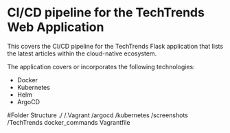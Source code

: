 # CI/CD pipeline for the TechTrends Web Application

This covers the CI/CD pipeline for the TechTrends Flask application that lists the latest articles within the cloud-native ecosystem.

The application covers or incorporates the following technologies:
- Docker
- Kubernetes
- Helm
- ArgoCD

#Folder Structure
./
  /.Vagrant
  /argocd
  /kubernetes
  /screenshots
  /TechTrends
  docker_commands
  Vagrantfile
